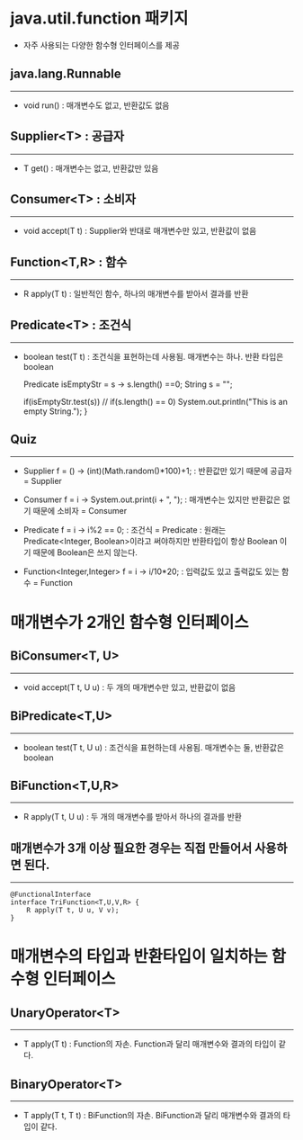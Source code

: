 java.util.function 패키지
================

* 자주 사용되는 다양한 함수형 인터페이스를 제공

java.lang.Runnable
----------
*****

* void run() : 매개변수도 없고, 반환값도 없음

Supplier\<T>  : 공급자
----------
*****

* T get() : 매개변수는 없고, 반환값만 있음

Consumer\<T> : 소비자
--------------
*****

* void accept(T t) : Supplier와 반대로 매개변수만 있고, 반환값이 없음

Function<T,R> : 함수
-------------
******

* R apply(T t) : 일반적인 함수, 하나의 매개변수를 받아서 결과를 반환

Predicate\<T> : 조건식
-----------
*****

* boolean test(T t) : 조건식을 표현하는데 사용됨. 매개변수는 하나. 반환 타입은 boolean



    Predicate<String> isEmptyStr = s -> s.length() ==0;
    String s = "";
    
    if(isEmptyStr.test(s)) // if(s.length() == 0)
        System.out.println("This is an empty String.");
    }


Quiz
-------
*****

* Supplier<Integer> f = () -> (int)(Math.random()*100)+1;
: 반환값만 있기 때문에 공급자 = Supplier

* Consumer<Integer> f = i -> System.out.print(i + ", ");
: 매개변수는 있지만 반환값은 없기 때문에 소비자 = Consumer

* Predicate<Integer> f = i -> i%2 == 0;
: 조건식 = Predicate
: 원래는 Predicate<Integer, Boolean>이라고 써야하지만 반환타입이 항상 Boolean 이기 때문에 Boolean은 쓰지 않는다.

* Function<Integer,Integer> f = i -> i/10*20;
: 입력값도 있고 출력값도 있는 함수 = Function


매개변수가 2개인 함수형 인터페이스
=================

BiConsumer\<T, U>
------------
*****

* void accept(T t, U u) : 두 개의 매개변수만 있고, 반환값이 없음

BiPredicate\<T,U>
------------
*****

* boolean test(T t, U u) : 조건식을 표현하는데 사용됨. 매개변수는 둘, 반환값은 boolean

BiFunction\<T,U,R>
------------
*****

* R apply(T t, U u) : 두 개의 매개변수를 받아서 하나의 결과를 반환


매개변수가 3개 이상 필요한 경우는 직접 만들어서 사용하면 된다.
----------
*****


    @FunctionalInterface
    interface TriFunction<T,U,V,R> {
        R apply(T t, U u, V v);
    }


매개변수의 타입과 반환타입이 일치하는 함수형 인터페이스
===========

UnaryOperator\<T>
------
*****

* T apply(T t) : Function의 자손. Function과 달리 매개변수와 결과의 타입이 같다.


BinaryOperator\<T>
------
*****

* T apply(T t, T t) : BiFunction의 자손. BiFunction과 달리 매개변수와 결과의 타입이 같다.




